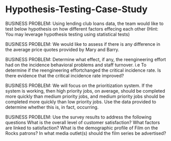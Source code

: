 # Hypothesis-Testing-Case-Study
BUSINESS PROBLEM:
Using lending club loans data, the team would like to test below hypothesis on how different
factors effecing each other (Hint: You may leverage hypothesis testing using statistical tests)

BUSINESS PROBLEM: We would like to assess if there is any difference in the average
price quotes provided by Mary and Barry. 

BUSINESS PROBLEM: Determine what effect, if any, the reengineering effort had on the
incidence behavioral problems and staff turnover. i.e To determine if the reengineering effortchanged the critical incidence rate. Is there evidence that the critical incidence rate
improved? 

BUSINESS PROBLEM: We will focus on the prioritization system. If the system is working, then
high priority jobs, on average, should be completed more quickly than medium priority jobs,
and medium priority jobs should be completed more quickly than low priority jobs. Use the
data provided to determine whether this is, in fact, occurring. 

BUSINESS PROBLEM: Use the survey results to address the following questions 
 What is the overall level of customer satisfaction? 
 What factors are linked to satisfaction? 
 What is the demographic profile of Film on the Rocks patrons? 
 In what media outlet(s) should the film series be advertised?

